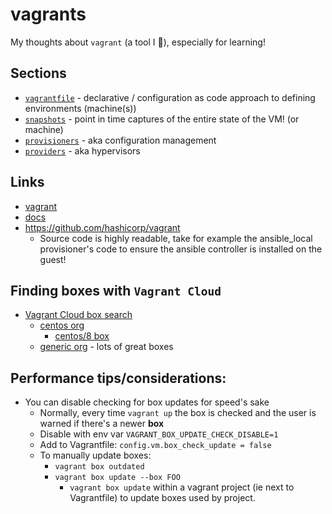 # vagrants

My thoughts about `vagrant` (a tool I 💖), especially for learning!

## Sections

- [`vagrantfile`](./vagrantfile.md) - declarative / configuration as code approach to defining environments (machine(s))
- [`snapshots`](./snapshots.md) - point in time captures of the entire state of the VM! (or machine)
- [`provisioners`](./provisioners.md) - aka configuration management
- [`providers`](./providers.md) - aka hypervisors

## Links

- [vagrant](https://www.vagrantup.com/)
- [docs](https://docs.vagrantup.com/)
- <https://github.com/hashicorp/vagrant>
  - Source code is highly readable, take for example the ansible_local provisioner's code to ensure the ansible controller is installed on the guest!

## Finding boxes with `Vagrant Cloud`

- [Vagrant Cloud box search](https://app.vagrantup.com/boxes/search)
  - [centos org](https://app.vagrantup.com/centos)
    - [centos/8 box](https://app.vagrantup.com/centos/boxes/8)
  - [generic org](https://app.vagrantup.com/generic) - lots of great boxes

## Performance tips/considerations:

- You can disable checking for box updates for speed's sake
  - Normally, every time `vagrant up` the box is checked and the user is warned if there's a newer **box**
  - Disable with env var `VAGRANT_BOX_UPDATE_CHECK_DISABLE=1`
  - Add to Vagrantfile: `config.vm.box_check_update = false`
  - To manually update boxes:
    - `vagrant box outdated`
    - `vagrant box update --box FOO`
      - `vagrant box update` within a vagrant project (ie next to Vagrantfile) to update boxes used by project.
